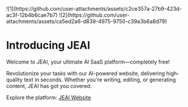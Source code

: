 
<div style="flex; justify-content: space-around; gap: 10px;">
    ![1](https://github.com/user-attachments/assets/c2ce357a-27b9-423d-ac3f-12b4b6cae7b7)
![2](https://github.com/user-attachments/assets/ca5ed2a6-d839-4975-9750-c39a3b6a8d79)
</div>
<h1>Introducing JEAI</h1>
    <p>Welcome to JEAI, your ultimate AI SaaS platform—completely free!</p>
    <p>Revolutionize your tasks with our AI-powered website, delivering high-quality text in seconds. Whether you're writing, editing, or generating content, JEAI has got you covered.</p>
    <p>Explore the platform: <a href="https://jeai-i6qzqkha6-jedelacruzs-projects.vercel.app" target="_blank">JEAI Website</a></p>
